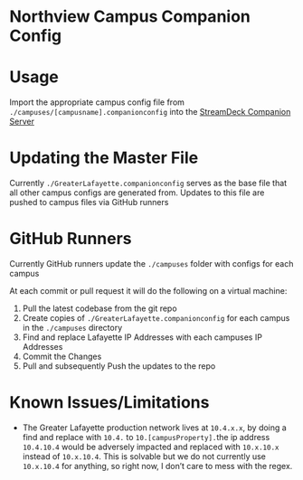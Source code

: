 # Northview Campus Companion Config

# Usage

Import the appropriate campus config file from `./campuses/[campusname].companionconfig` into the [StreamDeck Companion Server](https://github.com/bitfocus/companion)

# Updating the Master File

Currently `./GreaterLafayette.companionconfig` serves as the base file that all other campus configs are generated from. Updates to this file are pushed to campus files via GitHub runners

# GitHub Runners

Currently GitHub runners update the `./campuses` folder with configs for each campus

At each commit or pull request it will do the following on a virtual machine:

1. Pull the latest codebase from the git repo
2. Create copies of `./GreaterLafayette.companionconfig` for each campus in the `./campuses` directory
3. Find and replace Lafayette IP Addresses with each campuses IP Addresses
4. Commit the Changes
5. Pull and subsequently Push the updates to the repo

# Known Issues/Limitations

- The Greater Lafayette production network lives at `10.4.x.x`, by doing a find and replace with `10.4.` to `10.[campusProperty].`the ip address `10.4.10.4` would be adversely impacted and replaced with `10.x.10.x` instead of `10.x.10.4`. This is solvable but we do not currently use `10.x.10.4` for anything, so right now, I don’t care to mess with the regex.
